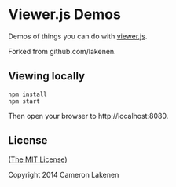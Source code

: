 # Viewer.js Demos

Demos of things you can do with [viewer.js](https://github.com/box/viewer.js).

Forked from github.com/lakenen.

## Viewing locally

```
npm install
npm start
```

Then open your browser to http://localhost:8080.


## License

([The MIT License](LICENSE))

Copyright 2014 Cameron Lakenen
